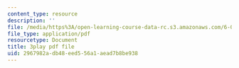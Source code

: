 ```yaml
---
content_type: resource
description: ''
file: /media/https%3A/open-learning-course-data-rc.s3.amazonaws.com/6-006-introduction-to-algorithms-spring-2020/2967982adb48eed556a1aead7b8be938_JbafQJx1CIA.pdf
file_type: application/pdf
resourcetype: Document
title: 3play pdf file
uid: 2967982a-db48-eed5-56a1-aead7b8be938
---
```

